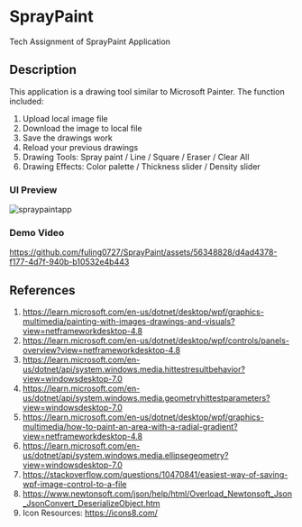# SprayPaint
Tech Assignment of SprayPaint Application

## Description
This application is a drawing tool similar to Microsoft Painter. The function included:
1. Upload local image file
2. Download the image to local file
3. Save the drawings work
4. Reload your previous drawings
5. Drawing Tools: Spray paint / Line / Square / Eraser / Clear All
6. Drawing Effects: Color palette / Thickness slider / Density slider

### UI Preview
![spraypaintapp](https://github.com/fuling0727/SprayPaint/assets/56348828/e4b8eaa8-9651-4bd2-9115-d61bf086af0c)

### Demo Video


https://github.com/fuling0727/SprayPaint/assets/56348828/d4ad4378-f177-4d7f-940b-b10532e4b443


## References
1. https://learn.microsoft.com/en-us/dotnet/desktop/wpf/graphics-multimedia/painting-with-images-drawings-and-visuals?view=netframeworkdesktop-4.8
2. https://learn.microsoft.com/en-us/dotnet/desktop/wpf/controls/panels-overview?view=netframeworkdesktop-4.8
3. https://learn.microsoft.com/en-us/dotnet/api/system.windows.media.hittestresultbehavior?view=windowsdesktop-7.0
4. https://learn.microsoft.com/en-us/dotnet/api/system.windows.media.geometryhittestparameters?view=windowsdesktop-7.0
5. https://learn.microsoft.com/en-us/dotnet/desktop/wpf/graphics-multimedia/how-to-paint-an-area-with-a-radial-gradient?view=netframeworkdesktop-4.8
6. https://learn.microsoft.com/en-us/dotnet/api/system.windows.media.ellipsegeometry?view=windowsdesktop-7.0
7. https://stackoverflow.com/questions/10470841/easiest-way-of-saving-wpf-image-control-to-a-file
8. https://www.newtonsoft.com/json/help/html/Overload_Newtonsoft_Json_JsonConvert_DeserializeObject.htm
9. Icon Resources: https://icons8.com/
